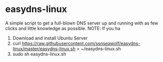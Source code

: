 # easydns-linux

A simple script to get a full-blown DNS server up and running with as few clicks and little knowledge as possible.
NOTE: If you ha

1. Download and install Ubuntu Server
2. curl https://raw.githubusercontent.com/ssnseawolf/easydns-linux/master/easydns-linux.sh > ~/easydns-linux.sh
3. sudo sh easydns-linux.sh
